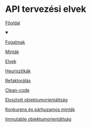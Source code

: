 # API tervezési elvek

[Főoldal](#oop.md)
<details open>
  <summary></summary>

[Fogalmak](terms.md)

[Minták](patterns.md)

[Elvek](principles.md)

[Heurisztikák](heuristics.md)

[Refaktorálás](refactoring.md)

[Clean-code](cleanCode.md)

[Elosztott objektumorientáltság](distributed.md)

[Konkurens és párhuzamos minták](concurrentParalell.md)

[Immutable objektumorientáltság](immutable.md)

</details>